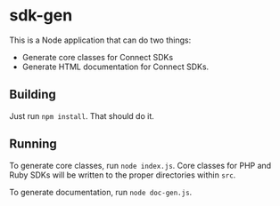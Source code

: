 # sdk-gen

This is a Node application that can do two things:

* Generate core classes for Connect SDKs
* Generate HTML documentation for Connect SDKs.

## Building
Just run `npm install`. That should do it.

## Running
To generate core classes, run `node index.js`. Core classes for PHP and Ruby
SDKs will be written to the proper directories within `src`.

To generate documentation, run `node doc-gen.js`.
